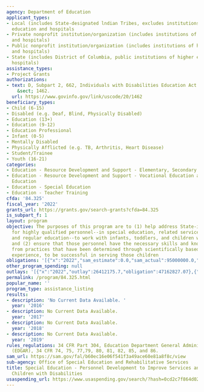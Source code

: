```yaml
---
agency: Department of Education
applicant_types:
- Local (includes State-designated lndian Tribes, excludes institutions of higher
  education and hospitals
- Private nonprofit institution/organization (includes institutions of higher education
  and hospitals)
- Public nonprofit institution/organization (includes institutions of higher education
  and hospitals)
- State (includes District of Columbia, public institutions of higher education and
  hospitals)
assistance_types:
- Project Grants
authorizations:
- text: D, Subpart 2, 662, Individuals with Disabilities Education Act. 20 U.S.C.
    &sect; 1462.
  url: https://www.govinfo.gov/link/uscode/20/1462
beneficiary_types:
- Child (6-15)
- Disabled (e.g. Deaf, Blind, Physically Disabled)
- Education (13+)
- Education (9-12)
- Education Professional
- Infant (0-5)
- Mentally Disabled
- Physically Afflicted (e.g. TB, Arthritis, Heart Disease)
- Student/Trainee
- Youth (16-21)
categories:
- Education - Resource Development and Support - Elementary, Secondary Education
- Education - Resource Development and Support - Vocational Education and Handicapped
  Education
- Education - Special Education
- Education - Teacher Training
cfda: '84.325'
fiscal_year: '2022'
grants_url: https://grants.gov/search-grants?cfda=84.325
is_subpart_f: 1
layout: program
objective: The purposes of this program are to (1) help address State-identified needs
  for highly qualified personnel--in special education, related services, early intervention,
  and regular education--to work with infants, toddlers, and children with disabilities;
  and (2) ensure that those personnel have the necessary skills and knowledge, derived
  from practices that have been determined through scientifically based research and
  experience, to be successful in serving those children
obligations: '[{"x":"2022","sam_estimate":0.0,"sam_actual":95000000.0,"usa_spending_actual":88843201.71},{"x":"2023","sam_estimate":115000000.0,"sam_actual":0.0,"usa_spending_actual":107591091.74},{"x":"2024","sam_estimate":250000000.0,"sam_actual":0.0,"usa_spending_actual":28522928.35}]'
other_program_spending: null
outlays: '[{"x":"2022","outlay":26412175.7,"obligation":47162827.07},{"x":"2023","outlay":11168408.64,"obligation":37964546.93},{"x":"2024","outlay":0.0,"obligation":16614521.0}]'
permalink: /program/84.325.html
popular_name: ''
program_type: assistance_listing
results:
- description: 'No Current Data Available. '
  year: '2016'
- description: No Current Data Available.
  year: '2017'
- description: No Current Data Available.
  year: '2018'
- description: No Current Data Available.
  year: '2019'
rules_regulations: 34 CFR Part 304, Education Department General Administrative Regulations
  (EDGAR), 34 CFR 74, 75, 77,79, 80, 81, 82, 85, and 86.
sam_url: https://sam.gov/fal/b60ec16e06f541f3a49ace60e81a8f8c/view
sub-agency: Office of Special Education and Rehabilitative Services
title: Special Education - Personnel Development to Improve Services and Results for
  Children with Disabilities
usaspending_url: https://www.usaspending.gov/search/?hash=0cd2c7f864d02f1f8d9b4771603a041c
---
```


